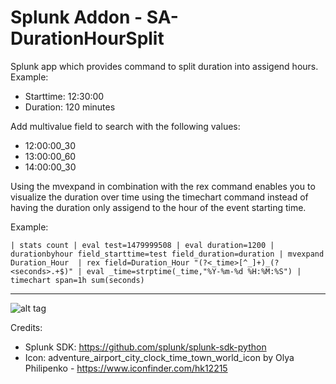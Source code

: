 # Splunk Addon - SA-DurationHourSplit
Splunk app which provides command to split duration into assigend hours. Example:

* Starttime: 12:30:00
* Duration: 120 minutes

Add multivalue field to search with the following values:
* 12:00:00_30
* 13:00:00_60
* 14:00:00_30

Using the mvexpand in combination with the rex command enables you to visualize the  duration over time using the timechart command instead of having the duration only assigend to the hour of the event starting time. 

Example:

```| stats count | eval test=1479999508 | eval duration=1200 | durationbyhour field_starttime=test field_duration=duration | mvexpand Duration_Hour  | rex field=Duration_Hour "(?<_time>[^_]+)_(?<seconds>.+$)" | eval _time=strptime(_time,"%Y-%m-%d %H:%M:%S") | timechart span=1h sum(seconds)```

---

![alt tag](https://raw.githubusercontent.com/thories/SA-DurationHourSplit/master/static/2016-11-25_23-03-40.png)

Credits:

* Splunk SDK: https://github.com/splunk/splunk-sdk-python
* Icon: adventure_airport_city_clock_time_town_world_icon by Olya Philipenko - https://www.iconfinder.com/hk12215


